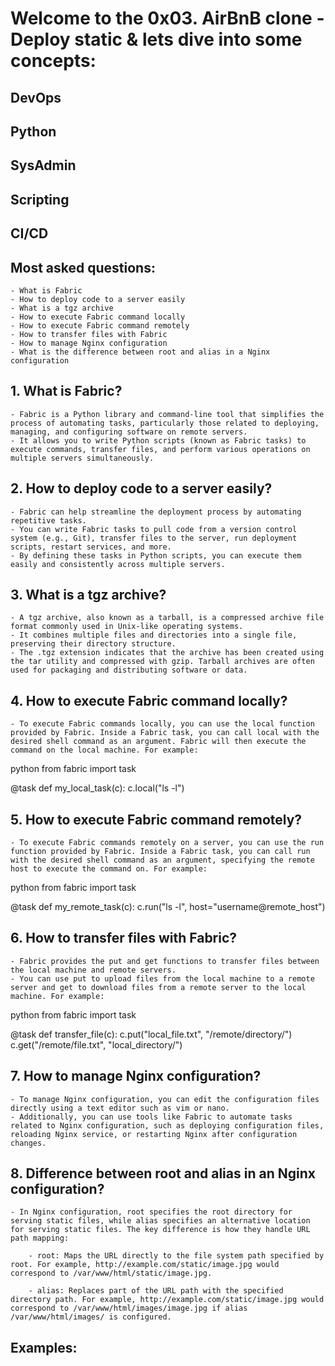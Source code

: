# Welcome to the 0x03. AirBnB clone - Deploy static & lets dive into some concepts:

## DevOps

## Python

## SysAdmin

## Scripting

## CI/CD

## Most asked questions:

	- What is Fabric
	- How to deploy code to a server easily
	- What is a tgz archive
	- How to execute Fabric command locally
	- How to execute Fabric command remotely
	- How to transfer files with Fabric
	- How to manage Nginx configuration
	- What is the difference between root and alias in a Nginx configuration

## 1. What is Fabric?

	- Fabric is a Python library and command-line tool that simplifies the process of automating tasks, particularly those related to deploying, managing, and configuring software on remote servers. 
	- It allows you to write Python scripts (known as Fabric tasks) to execute commands, transfer files, and perform various operations on multiple servers simultaneously.

## 2. How to deploy code to a server easily?

	- Fabric can help streamline the deployment process by automating repetitive tasks. 
	- You can write Fabric tasks to pull code from a version control system (e.g., Git), transfer files to the server, run deployment scripts, restart services, and more. 
	- By defining these tasks in Python scripts, you can execute them easily and consistently across multiple servers.

## 3. What is a tgz archive?

	- A tgz archive, also known as a tarball, is a compressed archive file format commonly used in Unix-like operating systems.
	- It combines multiple files and directories into a single file, preserving their directory structure.
	- The .tgz extension indicates that the archive has been created using the tar utility and compressed with gzip. Tarball archives are often used for packaging and distributing software or data.

## 4. How to execute Fabric command locally?

	- To execute Fabric commands locally, you can use the local function provided by Fabric. Inside a Fabric task, you can call local with the desired shell command as an argument. Fabric will then execute the command on the local machine. For example:

python
from fabric import task

@task
def my_local_task(c):
    c.local("ls -l")

## 5. How to execute Fabric command remotely?

	- To execute Fabric commands remotely on a server, you can use the run function provided by Fabric. Inside a Fabric task, you can call run with the desired shell command as an argument, specifying the remote host to execute the command on. For example:

python
from fabric import task

@task
def my_remote_task(c):
    c.run("ls -l", host="username@remote_host")

## 6. How to transfer files with Fabric?

	- Fabric provides the put and get functions to transfer files between the local machine and remote servers.
	- You can use put to upload files from the local machine to a remote server and get to download files from a remote server to the local machine. For example:

python
from fabric import task

@task
def transfer_file(c):
    c.put("local_file.txt", "/remote/directory/")
    c.get("/remote/file.txt", "local_directory/")

## 7. How to manage Nginx configuration?

	- To manage Nginx configuration, you can edit the configuration files directly using a text editor such as vim or nano.
	- Additionally, you can use tools like Fabric to automate tasks related to Nginx configuration, such as deploying configuration files, reloading Nginx service, or restarting Nginx after configuration changes.

## 8. Difference between root and alias in an Nginx configuration?

	- In Nginx configuration, root specifies the root directory for serving static files, while alias specifies an alternative location for serving static files. The key difference is how they handle URL path mapping:

		- root: Maps the URL directly to the file system path specified by root. For example, http://example.com/static/image.jpg would correspond to /var/www/html/static/image.jpg.

		- alias: Replaces part of the URL path with the specified directory path. For example, http://example.com/static/image.jpg would correspond to /var/www/html/images/image.jpg if alias /var/www/html/images/ is configured.

## Examples:



